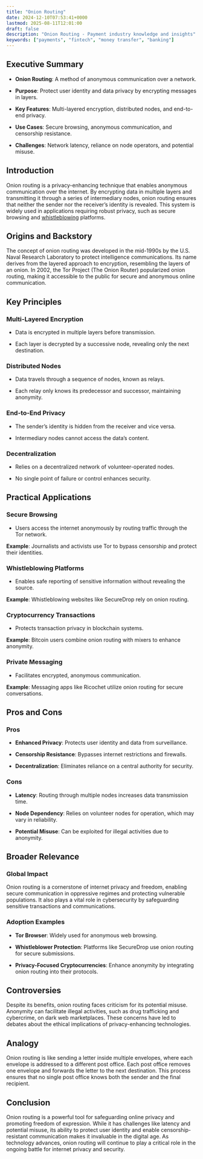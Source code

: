 ```yaml
---
title: "Onion Routing"
date: 2024-12-10T07:53:41+0000
lastmod: 2025-08-11T12:01:00
draft: false
description: "Onion Routing - Payment industry knowledge and insights"
keywords: ["payments", "fintech", "money transfer", "banking"]
---
```


## Executive Summary

- **Onion Routing**: A method of anonymous communication over a network.

- **Purpose**: Protect user identity and data privacy by encrypting messages in layers.

- **Key Features**: Multi-layered encryption, distributed nodes, and end-to-end privacy.

- **Use Cases**: Secure browsing, anonymous communication, and censorship resistance.

- **Challenges**: Network latency, reliance on node operators, and potential misuse.

## Introduction

Onion routing is a privacy-enhancing technique that enables anonymous communication over the internet. By encrypting data in multiple layers and transmitting it through a series of intermediary nodes, onion routing ensures that neither the sender nor the receiver’s identity is revealed. This system is widely used in applications requiring robust privacy, such as secure browsing and [whistleblowing](https://faisalkhanllc.xyz/resources/payments-wiki/w/whistleblowing/) platforms.

## Origins and Backstory

The concept of onion routing was developed in the mid-1990s by the U.S. Naval Research Laboratory to protect intelligence communications. Its name derives from the layered approach to encryption, resembling the layers of an onion. In 2002, the Tor Project (The Onion Router) popularized onion routing, making it accessible to the public for secure and anonymous online communication.

## Key Principles

### Multi-Layered Encryption

- Data is encrypted in multiple layers before transmission.

- Each layer is decrypted by a successive node, revealing only the next destination.

### Distributed Nodes

- Data travels through a sequence of nodes, known as relays.

- Each relay only knows its predecessor and successor, maintaining anonymity.

### End-to-End Privacy

- The sender’s identity is hidden from the receiver and vice versa.

- Intermediary nodes cannot access the data’s content.

### Decentralization

- Relies on a decentralized network of volunteer-operated nodes.

- No single point of failure or control enhances security.

## Practical Applications

### Secure Browsing

- Users access the internet anonymously by routing traffic through the Tor network.

**Example**: Journalists and activists use Tor to bypass censorship and protect their identities.

### Whistleblowing Platforms

- Enables safe reporting of sensitive information without revealing the source.

**Example**: Whistleblowing websites like SecureDrop rely on onion routing.

### Cryptocurrency Transactions

- Protects transaction privacy in blockchain systems.

**Example**: Bitcoin users combine onion routing with mixers to enhance anonymity.

### Private Messaging

- Facilitates encrypted, anonymous communication.

**Example**: Messaging apps like Ricochet utilize onion routing for secure conversations.

## Pros and Cons

### Pros

- **Enhanced Privacy**: Protects user identity and data from surveillance.

- **Censorship Resistance**: Bypasses internet restrictions and firewalls.

- **Decentralization**: Eliminates reliance on a central authority for security.

### Cons

- **Latency**: Routing through multiple nodes increases data transmission time.

- **Node Dependency**: Relies on volunteer nodes for operation, which may vary in reliability.

- **Potential Misuse**: Can be exploited for illegal activities due to anonymity.

## Broader Relevance

### Global Impact

Onion routing is a cornerstone of internet privacy and freedom, enabling secure communication in oppressive regimes and protecting vulnerable populations. It also plays a vital role in cybersecurity by safeguarding sensitive transactions and communications.

### Adoption Examples

- **Tor Browser**: Widely used for anonymous web browsing.

- **Whistleblower Protection**: Platforms like SecureDrop use onion routing for secure submissions.

- **Privacy-Focused Cryptocurrencies**: Enhance anonymity by integrating onion routing into their protocols.

## Controversies

Despite its benefits, onion routing faces criticism for its potential misuse. Anonymity can facilitate illegal activities, such as drug trafficking and cybercrime, on dark web marketplaces. These concerns have led to debates about the ethical implications of privacy-enhancing technologies.

## Analogy

Onion routing is like sending a letter inside multiple envelopes, where each envelope is addressed to a different post office. Each post office removes one envelope and forwards the letter to the next destination. This process ensures that no single post office knows both the sender and the final recipient.

## Conclusion

Onion routing is a powerful tool for safeguarding online privacy and promoting freedom of expression. While it has challenges like latency and potential misuse, its ability to protect user identity and enable censorship-resistant communication makes it invaluable in the digital age. As technology advances, onion routing will continue to play a critical role in the ongoing battle for internet privacy and security.